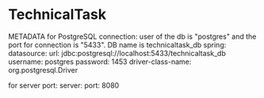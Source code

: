 # TechnicalTask

METADATA
for PostgreSQL connection:
user of the db is "postgres" and the port for connection is "5433". DB name is technicaltask_db
spring:
  datasource:
    url: jdbc:postgresql://localhost:5433/technicaltask_db
    username: postgres
    password: 1453
    driver-class-name: org.postgresql.Driver
    
for server port:
server:
  port: 8080
